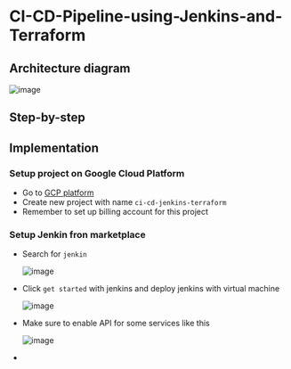 # CI-CD-Pipeline-using-Jenkins-and-Terraform
## Architecture diagram 

![image](https://github.com/hieunguyen0202/CI-CD-Pipeline-using-Jenkins-and-Terraform/assets/98166568/27c0e4ea-d731-4d1f-9768-f2d0ca3daae7)

## Step-by-step 

## Implementation
### Setup project on Google Cloud Platform
- Go to [GCP platform](https://console.cloud.google.com/welcome?hl=vi&project=festive-flame-414810)
- Create new project with name `ci-cd-jenkins-terraform`
- Remember to set up billing account for this project

### Setup Jenkin fron marketplace
- Search for `jenkin`

  ![image](https://github.com/hieunguyen0202/CI-CD-Pipeline-using-Jenkins-and-Terraform/assets/98166568/fc111635-de04-4975-bf0c-043bf5ed821c)

- Click `get started` with jenkins and deploy jenkins with virtual machine

  ![image](https://github.com/hieunguyen0202/CI-CD-Pipeline-using-Jenkins-and-Terraform/assets/98166568/46f268ce-ebd3-4c3c-b2e7-5c085d79a77f)

- Make sure to enable API for some services like this

  ![image](https://github.com/hieunguyen0202/CI-CD-Pipeline-using-Jenkins-and-Terraform/assets/98166568/7ba0e0d9-da26-4c6d-bff4-c6f1b4f2b57f)

- 
